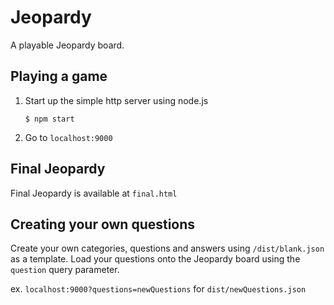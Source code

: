 # Jeopardy

A playable Jeopardy board.

## Playing a game

1. Start up the simple http server using node.js

    `$ npm start`

2. Go to `localhost:9000`

## Final Jeopardy

Final Jeopardy is available at `final.html`

## Creating your own questions

Create your own categories, questions and answers using  `/dist/blank.json` as a template. Load your questions onto the Jeopardy board using the `question` query parameter.

ex. `localhost:9000?questions=newQuestions` for `dist/newQuestions.json`
